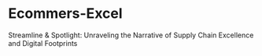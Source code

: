 # Ecommers-Excel
Streamline &amp; Spotlight: Unraveling the Narrative of Supply Chain Excellence and Digital Footprints
